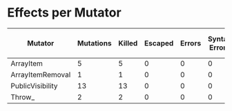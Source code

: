 # Effects per Mutator

| Mutator          | Mutations | Killed | Escaped | Errors | Syntax Errors | Timed Out | Skipped | Ignored | MSI (%s) | Covered MSI (%s) |
| ---------------- | --------- | ------ | ------- | ------ | ------------- | --------- | ------- | ------- | -------- | ---------------- |
| ArrayItem        |         5 |      5 |       0 |      0 |             0 |         0 |       0 |       0 |   100.00 |           100.00 |
| ArrayItemRemoval |         1 |      1 |       0 |      0 |             0 |         0 |       0 |       0 |   100.00 |           100.00 |
| PublicVisibility |        13 |     13 |       0 |      0 |             0 |         0 |       0 |       0 |   100.00 |           100.00 |
| Throw_           |         2 |      2 |       0 |      0 |             0 |         0 |       0 |       0 |   100.00 |           100.00 |
